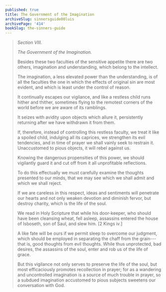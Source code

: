 ```yaml
---
published: true
title: The Government of the Imagination
archiveSlug: sinnersguide00luis
archivePage: '414'
bookSlug: the-sinners-guide
---
```


> *Section VIII.*
> 
> *The Government of the Imagination.*
> 
> Besides these two faculties of the sensitive appetite there are two others, imagination and understanding, which belong to the intellect.
> 
> The imagination, a less elevated power than the understanding, is of all the faculties the one in which the effects of original sin are most evident, and which is least under the control of reason.
> 
> It continually escapes our vigilance, and like a restless child runs hither and thither, sometimes flying to the remotest corners of the world before we are aware of its ramblings.
> 
> It seizes with avidity upon objects which allure it, persistently returning after we have withdrawn it from them.
> 
> If, therefore, instead of controlling this restless faculty, we treat it like a spoiled child, indulging all its caprices, we strengthen its evil tendencies, and in time of prayer we shall vainly seek to restrain it. Unaccustomed to pious objects, it will rebel against us.
> 
> Knowing the dangerous propensities of this power, we should vigilantly guard it and cut off from it all unprofitable reflections.
> 
> To do this effectually we must carefully examine the thoughts presented to our minds, that we may see which we shall admit and which we shall reject.
> 
> If we are careless in this respect, ideas and sentiments will penetrate our hearts and not only weaken devotion and diminish fervor, but destroy charity, which is the life of the soul.
> 
> We read in Holy Scripture that while his door-keeper, who should have been cleansing wheat, fell asleep, assassins entered the house of Isboseth, son of Saul, and slew him. [2 Kings iv.]
> 
> A like fate will be ours if we permit sleep to overcome our judgment, which should be employed in separating the chaff from the grain---that is, good thoughts from evil thoughts. While thus unprotected, bad desires, the assassins of the soul, enter and rob us of the life of grace.
> 
> But this vigilance not only serves to preserve the life of the soul, but most efficaciously promotes recollection in prayer; for as a wandering and uncontrolled imagination is a source of much trouble in prayer, so a subdued imagination accustomed to pious subjects sweetens our conversation with God.
